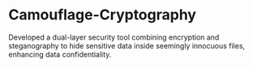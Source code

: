 # Camouflage-Cryptography
Developed a dual-layer security tool combining encryption and steganography to hide sensitive  data inside seemingly innocuous files, enhancing data confidentiality.
